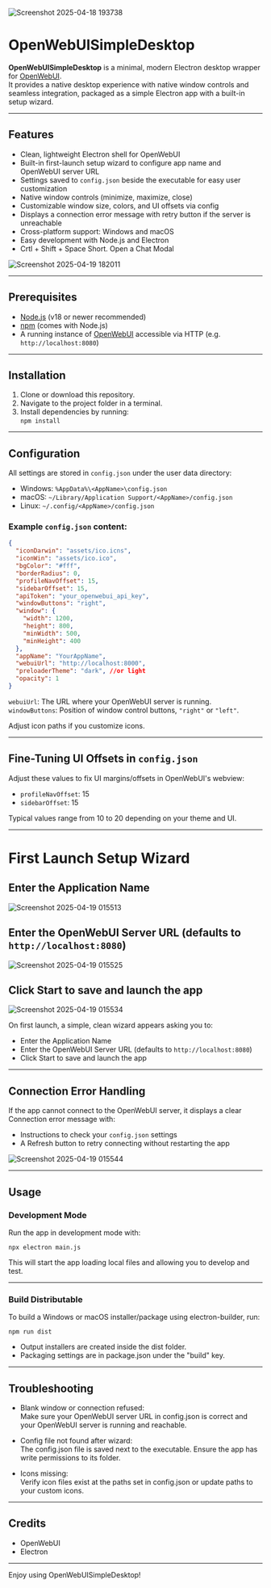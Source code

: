 ![Screenshot 2025-04-18 193738](https://github.com/user-attachments/assets/b362b4b3-5c77-4123-8995-0323e588103e)


# OpenWebUISimpleDesktop

**OpenWebUISimpleDesktop** is a minimal, modern Electron desktop wrapper for [OpenWebUI](https://github.com/open-webui/open-webui).  
It provides a native desktop experience with native window controls and seamless integration, packaged as a simple Electron app with a built-in setup wizard.

---

## Features

- Clean, lightweight Electron shell for OpenWebUI
- Built-in first-launch setup wizard to configure app name and OpenWebUI server URL
- Settings saved to `config.json` beside the executable for easy user customization
- Native window controls (minimize, maximize, close)
- Customizable window size, colors, and UI offsets via config
- Displays a connection error message with retry button if the server is unreachable
- Cross-platform support: Windows and macOS
- Easy development with Node.js and Electron
- Crtl + Shift + Space Short. Open a Chat Modal


![Screenshot 2025-04-19 182011](https://github.com/user-attachments/assets/93315595-d5d7-4eee-80af-68f5cde0f515)

---

## Prerequisites

- [Node.js](https://nodejs.org/) (v18 or newer recommended)
- [npm](https://www.npmjs.com/) (comes with Node.js)
- A running instance of [OpenWebUI](https://github.com/open-webui/open-webui) accessible via HTTP (e.g. `http://localhost:8080`)

---

## Installation

1. Clone or download this repository.
2. Navigate to the project folder in a terminal.
3. Install dependencies by running:  
   `npm install`

---

## Configuration

All settings are stored in `config.json` under the user data directory:
- Windows: `%AppData%\<AppName>\config.json`
- macOS: `~/Library/Application Support/<AppName>/config.json`
- Linux: `~/.config/<AppName>/config.json`

### Example `config.json` content:

```json
{
  "iconDarwin": "assets/ico.icns",
  "iconWin": "assets/ico.ico",
  "bgColor": "#fff",
  "borderRadius": 0,
  "profileNavOffset": 15,
  "sidebarOffset": 15,
  "apiToken": "your_openwebui_api_key",
  "windowButtons": "right",
  "window": {
    "width": 1200,
    "height": 800,
    "minWidth": 500,
    "minHeight": 400
  },
  "appName": "YourAppName",
  "webuiUrl": "http://localhost:8000",
  "preloaderTheme": "dark", //or light
  "opacity": 1
}
```

`webuiUrl`: The URL where your OpenWebUI server is running.  
`windowButtons`: Position of window control buttons, `"right"` or `"left"`.  

Adjust icon paths if you customize icons.

---

## Fine-Tuning UI Offsets in `config.json`

Adjust these values to fix UI margins/offsets in OpenWebUI's webview:

- `profileNavOffset`: 15  
- `sidebarOffset`: 15  

Typical values range from 10 to 20 depending on your theme and UI.

---

# First Launch Setup Wizard
## Enter the Application Name 
![Screenshot 2025-04-19 015513](https://github.com/user-attachments/assets/d699195c-5f50-4ad2-9971-381d41b51aab)

## Enter the OpenWebUI Server URL (defaults to `http://localhost:8080`)  
![Screenshot 2025-04-19 015525](https://github.com/user-attachments/assets/7ea2ea5f-e192-49e1-8768-a123ac05eaa6)

## Click Start to save and launch the app 
![Screenshot 2025-04-19 015534](https://github.com/user-attachments/assets/42852644-d4a2-495c-960c-83e542fe7acc)







On first launch, a simple, clean wizard appears asking you to:  
- Enter the Application Name  
- Enter the OpenWebUI Server URL (defaults to `http://localhost:8080`)  
- Click Start to save and launch the app  

---

## Connection Error Handling


If the app cannot connect to the OpenWebUI server, it displays a clear Connection error message with:  
- Instructions to check your `config.json` settings  
- A Refresh button to retry connecting without restarting the app  


![Screenshot 2025-04-19 015544](https://github.com/user-attachments/assets/b99c5045-dca0-4299-a794-e2f417ec6b26)


---

## Usage

### Development Mode

Run the app in development mode with:

`npx electron main.js`

This will start the app loading local files and allowing you to develop and test.

---

### Build Distributable

To build a Windows or macOS installer/package using electron-builder, run:

`npm run dist`

- Output installers are created inside the dist folder.  
- Packaging settings are in package.json under the "build" key.

---

## Troubleshooting

- Blank window or connection refused:  
  Make sure your OpenWebUI server URL in config.json is correct and your OpenWebUI server is running and reachable.

- Config file not found after wizard:  
  The config.json file is saved next to the executable. Ensure the app has write permissions to its folder.

- Icons missing:  
  Verify icon files exist at the paths set in config.json or update paths to your custom icons.

---

## Credits

- OpenWebUI  
- Electron  

---

Enjoy using OpenWebUISimpleDesktop!  
